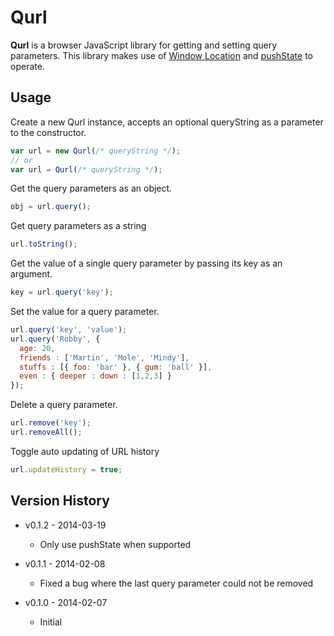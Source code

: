 Qurl
====

**Qurl** is a browser JavaScript library for getting and setting query parameters. This
library makes use of [Window Location][2] and [pushState][1] to operate.

Usage
-----

Create a new Qurl instance, accepts an optional queryString as a parameter to the constructor.

```js
var url = new Qurl(/* queryString */);
// or
var url = Qurl(/* queryString */);
```

Get the query parameters as an object.

```js
obj = url.query();
```

Get query parameters as a string
```js
url.toString();
```

Get the value of a single query parameter by passing its key as an argument.

```js
key = url.query('key');
```

Set the value for a query parameter.

```js
url.query('key', 'value');
url.query('Robby', {
  age: 20,
  friends : ['Martin', 'Mole', 'Mindy'],
  stuffs : [{ foo: 'bar' }, { gum: 'ball' }],
  even : { deeper : down : [1,2,3] }
});
```

Delete a query parameter.

```js
url.remove('key');
url.removeAll();
```

Toggle auto updating of URL history
```js
url.updateHistory = true;
```

Version History
---------------

+ v0.1.2 - 2014-03-19
  + Only use pushState when supported

+ v0.1.1 - 2014-02-08
  + Fixed a bug where the last query parameter could not be removed

+ v0.1.0 - 2014-02-07
  + Initial


[1]: https://developer.mozilla.org/en-US/docs/Web/Guide/API/DOM/Manipulating_the_browser_history
[2]: https://developer.mozilla.org/en-US/docs/Web/API/Window.location
